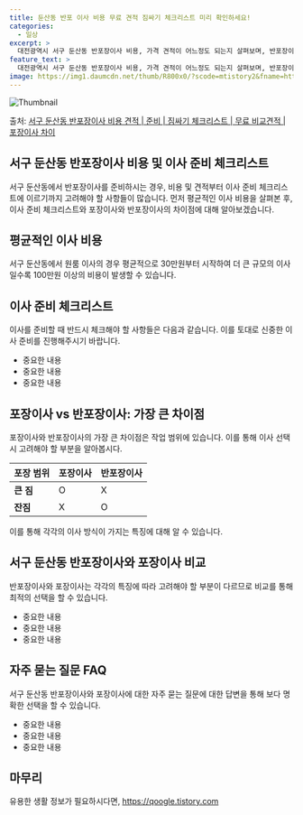 ```yaml
---
title: 둔산동 반포 이사 비용 무료 견적 짐싸기 체크리스트 미리 확인하세요!
categories:
  - 일상
excerpt: >
  대전광역시 서구 둔산동 반포장이사 비용, 가격 견적이 어느정도 되는지 살펴보며, 반포장이사를 준비함에 있어 짐싸기 준비 체크리스트가 무엇인지 보겠습니다. 마지막으로 포장이사와 차이점을 통해 무료 비교견적으로 어떤 것이 더 합리적인 선택인지 공유 드립니다.서구 둔산동 포장이사 견적 샘플 보기 👈 클릭서구 둔산동 포장이사 가격 살펴보기 👈 클릭서구 둔산동 반포장이사 평균 이사 비용평수서구 둔산동 평균 이사 비용원룸 이사9평 이하 (1톤)30만원~투룸/쓰리룸 이사16평 ~ 20평 (2.5톤)80만원~쓰리룸 이사21평 (5톤) ~110만원~우리집 무료 이사견적 받기 👈 클릭포장 vs 반포장: 서구 둔산동 이사의 가장 큰 차이점서구 둔산동에서 이사를 할 때, 포장이사와 반포장이사의 가장 큰 차이점은 무엇일까..
feature_text: >
  대전광역시 서구 둔산동 반포장이사 비용, 가격 견적이 어느정도 되는지 살펴보며, 반포장이사를 준비함에 있어 짐싸기 준비 체크리스트가 무엇인지 보겠습니다. 마지막으로 포장이사와 차이점을 통해 무료 비교견적으로 어떤 것이 더 합리적인 선택인지 공유 드립니다.서구 둔산동 포장이사 견적 샘플 보기 👈 클릭서구 둔산동 포장이사 가격 살펴보기 👈 클릭서구 둔산동 반포장이사 평균 이사 비용평수서구 둔산동 평균 이사 비용원룸 이사9평 이하 (1톤)30만원~투룸/쓰리룸 이사16평 ~ 20평 (2.5톤)80만원~쓰리룸 이사21평 (5톤) ~110만원~우리집 무료 이사견적 받기 👈 클릭포장 vs 반포장: 서구 둔산동 이사의 가장 큰 차이점서구 둔산동에서 이사를 할 때, 포장이사와 반포장이사의 가장 큰 차이점은 무엇일까..
image: https://img1.daumcdn.net/thumb/R800x0/?scode=mtistory2&fname=https%3A%2F%2Fblog.kakaocdn.net%2Fdn%2FBOwhC%2FbtsHcIJ5HXK%2F3WdpBhAM2WamQJdrOQEE70%2Fimg.webp
---
```


![Thumbnail](https://img1.daumcdn.net/thumb/R800x0/?scode=mtistory2&fname=https%3A%2F%2Fblog.kakaocdn.net%2Fdn%2FBOwhC%2FbtsHcIJ5HXK%2F3WdpBhAM2WamQJdrOQEE70%2Fimg.webp)

<p>출처: <a href="https://qoogle.tistory.com/9676" rel="dofollow">서구 둔산동 반포장이사 비용 견적 | 준비 | 짐싸기 체크리스트 | 무료 비교견적 | 포장이사 차이</a> </p>

## 서구 둔산동 반포장이사 비용 및 이사 준비 체크리스트



서구 둔산동에서 반포장이사를 준비하시는 경우, 비용 및 견적부터 이사 준비 체크리스트에 이르기까지 고려해야 할 사항들이 많습니다. 먼저
평균적인 이사 비용을 살펴본 후, 이사 준비 체크리스트와 포장이사와 반포장이사의 차이점에 대해 알아보겠습니다.

## 평균적인 이사 비용

서구 둔산동에서 원룸 이사의 경우 평균적으로 30만원부터 시작하여 더 큰 규모의 이사일수록 100만원 이상의 비용이 발생할 수 있습니다.

## 이사 준비 체크리스트

이사를 준비할 때 반드시 체크해야 할 사항들은 다음과 같습니다. 이를 토대로 신중한 이사 준비를 진행해주시기 바랍니다.

  * 중요한 내용
  * 중요한 내용
  * 중요한 내용

## 포장이사 vs 반포장이사: 가장 큰 차이점

포장이사와 반포장이사의 가장 큰 차이점은 작업 범위에 있습니다. 이를 통해 이사 선택 시 고려해야 할 부분을 알아봅시다.

**포장 범위** | **포장이사** | **반포장이사**  
---|---|---  
**큰 짐** | O | X  
**잔짐** | X | O  
  
이를 통해 각각의 이사 방식이 가지는 특징에 대해 알 수 있습니다.

## 서구 둔산동 반포장이사와 포장이사 비교

반포장이사와 포장이사는 각각의 특징에 따라 고려해야 할 부분이 다르므로 비교를 통해 최적의 선택을 할 수 있습니다.

  * 중요한 내용
  * 중요한 내용
  * 중요한 내용

## 자주 묻는 질문 FAQ

서구 둔산동 반포장이사와 포장이사에 대한 자주 묻는 질문에 대한 답변을 통해 보다 명확한 선택을 할 수 있습니다.

  * 중요한 내용
  * 중요한 내용
  * 중요한 내용



## 마무리



 

유용한 생활 정보가 필요하시다면, <a href="https://qoogle.tistory.com" rel="dofollow">https://qoogle.tistory.com</a>



